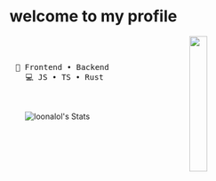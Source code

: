   <h1 align="center"> welcome to my profile </h1>
<div align="center">
<img src="https://is1-ssl.mzstatic.com/image/thumb/Features124/v4/e9/5e/93/e95e932c-4067-2c1f-bcba-156e13f27a9c/U0RULU1TLVdXLUxpbF9VemlfVmVydF92MDctQURBTV9JRD0xNTAyNzA3MzgwLnBuZw.png/2048x2732ss.jpg" width="25%" align="right" />

<br><br>
<pre>
   💼 Frontend • Backend 
   💻 JS • TS • Rust
</pre>
<br><br>
    ![loonalol's Stats](https://github-readme-stats.vercel.app/api?username=loonalol&theme=tokyonight&show_icons=true&hide_border=true&count_private=true)


</div>
